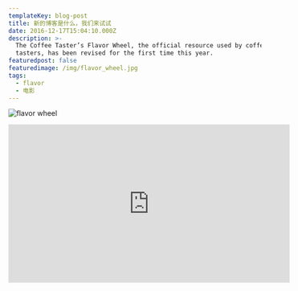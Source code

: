```yaml
---
templateKey: blog-post
title: 新的博客是什么，我们来试试
date: 2016-12-17T15:04:10.000Z
description: >-
  The Coffee Taster’s Flavor Wheel, the official resource used by coffee
  tasters, has been revised for the first time this year.
featuredpost: false
featuredimage: /img/flavor_wheel.jpg
tags:
  - flavor
  - 电影
---
```

![flavor wheel](/img/flavor_wheel.jpg)

<iframe width="560" height="315" src="https://www.youtube.com/embed/Oer8HiEGx-k" frameborder="0" allow="accelerometer; autoplay; encrypted-media; gyroscope; picture-in-picture" allowfullscreen></iframe>
